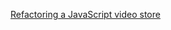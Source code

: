 [Refactoring a JavaScript video store](https://www.martinfowler.com/articles/refactoring-video-store-js/)
